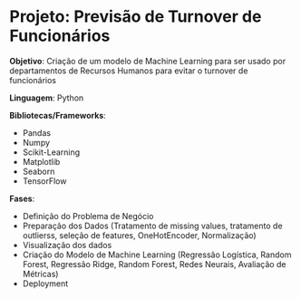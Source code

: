 # Projeto: Previsão de Turnover de Funcionários

**Objetivo**: Criação de um modelo de Machine Learning para ser usado por departamentos de Recursos Humanos para evitar o turnover de funcionários

**Linguagem**: Python

**Bibliotecas/Frameworks**: 

- Pandas
- Numpy
- Scikit-Learning
- Matplotlib
- Seaborn
- TensorFlow

**Fases**:

- Definição do Problema de Negócio
- Preparação dos Dados (Tratamento de missing values, tratamento de outlierss, seleção de features, OneHotEncoder, Normalização)
- Visualização dos dados
- Criação do Modelo de Machine Learning (Regressão Logística, Random Forest, Regressão Ridge, Random Forest, Redes Neurais, Avaliação de Métricas)
- Deployment
